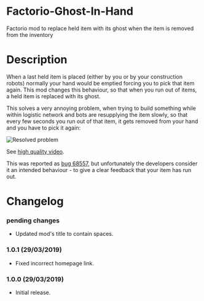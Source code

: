 # Factorio-Ghost-In-Hand
Factorio mod to replace held item with its ghost when the item is removed from the inventory


# Description

When a last held item is placed (either by you or by your construction robots) normally your hand would be emptied forcing you to pick that item again. This mod changes this behaviour, so that when you run out of items, a held item is replaced with its ghost.

This solves a very annoying problem, when trying to build something while within logistic network and bots are resupplying the item slowly, so that every few seconds you run out of that item, it gets removed from your hand and you have to pick it again:

![Resolved problem](https://raw.githubusercontent.com/Jarcionek/Factorio-Ghost-In-Hand/master/problem-resolved-by-the-mod.gif)

See [high quality video](https://www.youtube.com/watch?v=vNYF_V51h_g&t=10).

This was reported as [bug 68557](https://forums.factorio.com/viewtopic.php?f=23&t=68557), but unfortunately the developers consider it an intended behaviour - to give a clear feedback that your item has run out.


# Changelog

### pending changes
* Updated mod's title to contain spaces.

### 1.0.1 (29/03/2019)
* Fixed incorrect homepage link.

### 1.0.0 (29/03/2019)
* Initial release.
